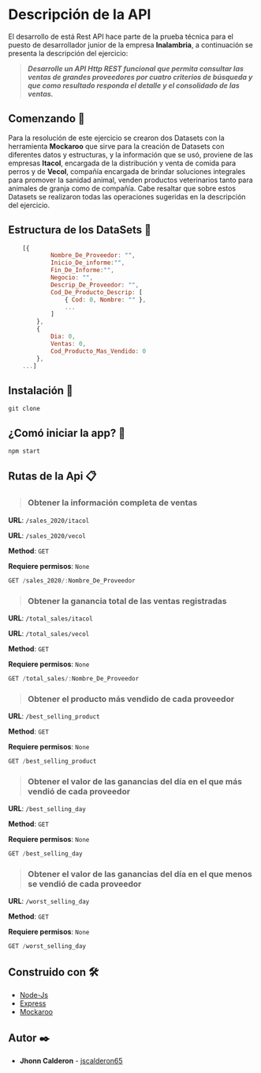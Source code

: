 # Descripción de la API

<p>El desarrollo de está Rest API hace parte de la prueba técnica para el puesto de desarrollador junior de la empresa 
<b>Inalambria</b>, a continuación se presenta la descripción del ejercicio:

> <b><i>
Desarrolle un API Http REST funcional que permita consultar las ventas de grandes proveedores por cuatro criterios de búsqueda y que como resultado responda el detalle y el consolidado de las ventas.
</i></b>

</p>

## Comenzando 🚀

<p>

Para la resolución de este ejercicio se crearon dos Datasets con la herramienta <b>Mockaroo</b> que sirve para la creación de Datasets con diferentes datos y estructuras, y la información que se usó, proviene de las empresas <b>Itacol</b>, encargada de la distribución y venta de comida para perros y de <b>Vecol</b>, compañía encargada de brindar soluciones integrales para promover la sanidad animal, venden productos veterinarios tanto para animales de granja como de compañía.
Cabe resaltar que sobre estos Datasets se realizaron todas las operaciones sugeridas en la descripción del ejercicio.

</p>

## Estructura de los DataSets 📌

```js 
    [{
            Nombre_De_Proveedor: "",
            Inicio_De_informe:"",
            Fin_De_Informe:"",
            Negocio: "",
            Descrip_De_Proveedor: "",
            Cod_De_Producto_Descrip: [
                { Cod: 0, Nombre: "" },
                ...
            ]
        },
        { 
            Dia: 0, 
            Ventas: 0, 
            Cod_Producto_Mas_Vendido: 0 
        }, 
    ...]
```
## Instalación 🔧


```
git clone
```
## ¿Comó iniciar la app? 🔧

```
npm start
```
## Rutas de la Api 📋

>### Obtener la información completa de ventas

**URL**: `/sales_2020/itacol`

**URL**: `/sales_2020/vecol`

**Method**: `GET`

**Requiere permisos**: `None`

```js 
GET /sales_2020/:Nombre_De_Proveedor
```

>### Obtener la ganancia total de las ventas registradas

**URL**: `/total_sales/itacol`

**URL**: `/total_sales/vecol`

**Method**: `GET`

**Requiere permisos**: `None`

```js 
GET /total_sales/:Nombre_De_Proveedor
```

>### Obtener el producto más vendido de cada proveedor

**URL**: `/best_selling_product`

**Method**: `GET`

**Requiere permisos**: `None`

```js 
GET /best_selling_product
```

>### Obtener el valor de las ganancias del día en el que más vendió de cada proveedor

**URL**: `/best_selling_day`

**Method**: `GET`

**Requiere permisos**: `None`

```js 
GET /best_selling_day
```

>### Obtener el valor de las ganancias del día en el que menos se vendió de cada proveedor

**URL**: `/worst_selling_day`

**Method**: `GET`

**Requiere permisos**: `None`

```js 
GET /worst_selling_day
```

## Construido con 🛠️

* [Node-Js](https://nodejs.org/es/) 
* [Express](https://expressjs.com/es/) 
* [Mockaroo](https://www.mockaroo.com/)

## Autor ✒️
* **Jhonn Calderon** - [jscalderon65](https://github.com/jscalderon65)

